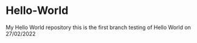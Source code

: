 # Hello-World
My Hello World repository
this is the first branch testing of Hello World on 27/02/2022
